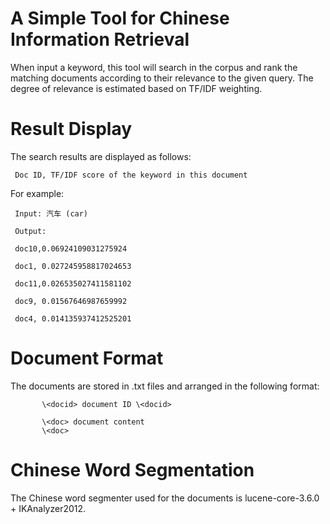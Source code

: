 # A Simple Tool for Chinese Information Retrieval

When input a keyword, this tool will search in the corpus and rank the matching documents according to their relevance to the given query.
The degree of relevance is estimated based on TF/IDF weighting.

# Result Display
The search results are displayed as follows:

     Doc ID, TF/IDF score of the keyword in this document

For example:

     Input: 汽车 (car)

     Output:

     doc10,0.06924109031275924

     doc1, 0.027245958817024653

     doc11,0.026535027411581102

     doc9, 0.01567646987659992

     doc4, 0.014135937412525201

# Document Format

The documents are stored in .txt files and arranged in the following format:

           \<docid> document ID \<docid>

           \<doc> document content 
           \<doc>

# Chinese Word Segmentation
The Chinese word segmenter used for the documents is lucene-core-3.6.0 + IKAnalyzer2012.
